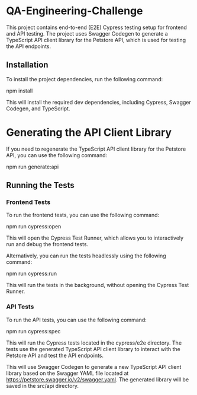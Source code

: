 # QA-Engineering-Challenge

This project contains end-to-end (E2E) Cypress testing setup for frontend and API testing. The project uses Swagger Codegen to generate a TypeScript API client library for the Petstore API, which is used for testing the API endpoints.

## Installation

To install the project dependencies, run the following command:

npm install

This will install the required dev dependencies, including Cypress, Swagger Codegen, and TypeScript.

# Generating the API Client Library

If you need to regenerate the TypeScript API client library for the Petstore API, you can use the following command:

npm run generate:api

## Running the Tests

### Frontend Tests
To run the frontend tests, you can use the following command:

npm run cypress:open

This will open the Cypress Test Runner, which allows you to interactively run and debug the frontend tests.

Alternatively, you can run the tests headlessly using the following command:

npm run cypress:run

This will run the tests in the background, without opening the Cypress Test Runner.

### API Tests

To run the API tests, you can use the following command:

npm run cypress:spec

This will run the Cypress tests located in the cypress/e2e directory. The tests use the generated TypeScript API client library to interact with the Petstore API and test the API endpoints.


This will use Swagger Codegen to generate a new TypeScript API client library based on the Swagger YAML file located at https://petstore.swagger.io/v2/swagger.yaml. The generated library will be saved in the src/api directory.
